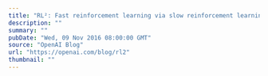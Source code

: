 ```yaml
---
title: "RL²: Fast reinforcement learning via slow reinforcement learning"
description: ""
summary: ""
pubDate: "Wed, 09 Nov 2016 08:00:00 GMT"
source: "OpenAI Blog"
url: "https://openai.com/blog/rl2"
thumbnail: ""
---
```


